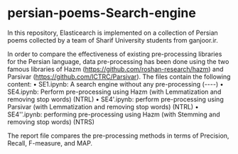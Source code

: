 # persian-poems-Search-engine

In this repository, Elasticearch is implemented on a collection of Persian poems collected by a team of Sharif University students from ganjoor.ir.   

In order to compare the effectiveness of existing pre-processing libraries for the Persian language, data pre-processing has been done using the two famous libraries of Hazm (https://github.com/roshan-research/hazm) and Parsivar (https://github.com/ICTRC/Parsivar).
 The files contain the following content:
• SE1.ipynb: A search engine without any pre-processing (----)
• SE4.ipynb: Perform pre-processing using Hazm (with Lemmatization and removing stop words) (NTRL)
• SE4'.ipynb: perform pre-processing using Parsivar (with Lemmatization and removing stop words) (NTRL)
• SE4''.ipynb: performing pre-processing using Hazm (with Stemming and removing stop words) (NTRS)

The report file compares the pre-processing methods in terms of Precision, Recall, F-measure, and MAP.
